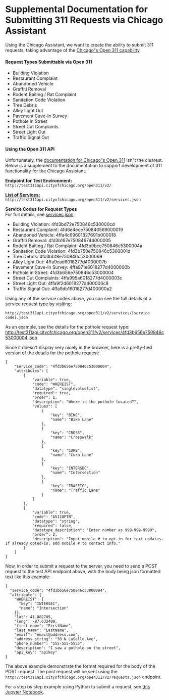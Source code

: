 # Supplemental Documentation for Submitting 311 Requests via Chicago Assistant
Using the Chicago Assistant, we want to create the ability to submit 311 requests, taking advantage of the [Chicago"s Open 311 capability](http://dev.cityofchicago.org/docs/open311/).

#### Request Types Submittable via Open 311
- Building Violation
- Restaurant Complaint
- Abandoned Vehicle
- Graffiti Removal
- Rodent Baiting / Rat Complaint
- Sanitation Code Violation
- Tree Debris
- Alley Light Out
- Pavement Cave-In Survey
- Pothole in Street
- Street Cut Complaints
- Street Light Out
- Traffic Signal Out

#### Using the Open 311 API
Unfortunately, the [documentation for Chicago"s Open 311](http://dev.cityofchicago.org/docs/open311/) isn"t the clearest. Below is a supplement to the documentation to support development of 311 functionality for the Chicago Assistant.

**Endpoint for Test Environment:** `http://test311api.cityofchicago.org/open311/v2/`

[**List of Services:**](http://test311api.cityofchicago.org/open311/v2/services.json) `http://test311api.cityofchicago.org/open311/v2/services.json`

**Service Codes for Request Types**  
For full details, see [services.json]()
- Building Violation: 4fd3bd72e750846c530000cd
- Restaurant Complaint: 4fd6e4ece750840569000019
- Abandoned Vehicle: 4ffa4c69601827691b000018
- Graffiti Removal: 4fd3b167e750846744000005
- Rodent Baiting / Rat Complaint: 4fd3b9bce750846c5300004a
- Sanitation Code Violation: 4fd3b750e750846c5300001d
- Tree Debris: 4fd3bbf8e750846c53000069
- Alley Light Out: 4ffa9cad6018277d4000007b
- Pavement Cave-In Survey: 4ffa971e6018277d4000000b
- Pothole in Street: 4fd3b656e750846c53000004
- Street Cut Complaints: 4ffa995a6018277d4000003c
- Street Light Out: 4ffa9f2d6018277d400000c8
- Traffic Signal Out: 4ffa9db16018277d400000a2

Using any of the service codes above, you can see the full details of a service request type by visiting:

 `http://test311api.cityofchicago.org/open311/v2/services/[service code].json`

As an example, see the details for the pothole request type: http://test311api.cityofchicago.org/open311/v2/services/4fd3b656e750846c53000004.json

Since it doesn't display very nicely in the browser, here is a pretty-fied version of the details for the pothole request:

```
{
    "service_code": "4fd3b656e750846c53000004",
    "attributes": [
        {
            "variable": true,
            "code": "WHEREIST",
            "datatype": "singlevaluelist",
            "required": true,
            "order": 1,
            "description": "Where is the pothole located?",
            "values": [
                {
                    "key": "BIKE",
                    "name": "Bike Lane"
                },
                {
                    "key": "CROSS",
                    "name": "Crosswalk"
                },
                {
                    "key": "CURB",
                    "name": "Curb Lane"
                },
                {
                    "key": "INTERSEC",
                    "name": "Intersection"
                },
                {
                    "key": "TRAFFIC",
                    "name": "Traffic Lane"
                }
            ]
        },
        {
            "variable": true,
            "code": "A511OPTN",
            "datatype": "string",
            "required": false,
            "datatype_description": "Enter number as 999-999-9999",
            "order": 2,
            "description": "Input mobile # to opt-in for text updates. If already opted-in, add mobile # to contact info."
        }
    ]
}
```

Now, in order to submit a request to the server, you need to send a POST request to the test API endpoint above, with the body being json formatted text like this example:  

```
{
  "service_code": "4fd3b656e750846c53000004",
  "attribute": {
    "WHEREIST": {
      "key": "INTERSEC",
      "name": "Intersection"
    }},
    "lat": 41.882785,
    "long": -87.632409,
    "first_name": "FirstName",
    "last_name": "LastName",
    "email": "email@address.com",
    "address_string": "30 N LaSalle Ave",
    "phone_number": "555-555-5555",
    "description": "I saw a pothole on the street",
    "api_key": "apikey"
}
```

The above example demonstrate the format required for the body of the POST request. The post request will be sent using the `http://test311api.cityofchicago.org/open311/v2/requests.json` endpoint.

For a step by step example using Python to submit a request, see [this Jupyter Notebook](https://github.com/ChicagoAssistant/chicago-assistant/blob/dev/requests_311/Example%20-%20Submitting%20a%20Request.ipynb).
